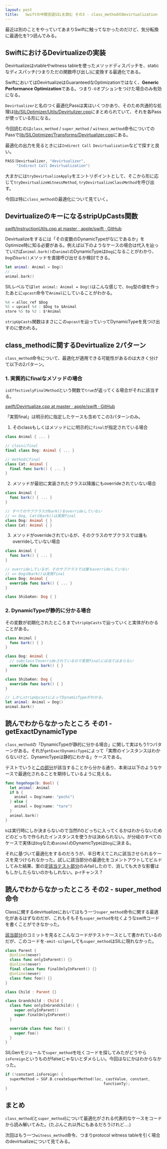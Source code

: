 ```yaml
---
layout: post
title:   Swiftの中間言語SILを読む その3 - class_methodのDevirtualization
---
```


最近は別のことをやっていてあまりSwiftに触ってなかったのだけど、気分転換に最適化を1つ読んでみる。

## SwiftにおけるDevirtualizeの実装
Devirtualizeはvtableやwitness tableを使ったメソッドディスパッチを、staticなディスパッチ(つまりただの関数呼び出し)に変換する最適化である。

 SwiftにおいてはDevirtualizeはGuaranteedなOptimizationではなく、**Generic Performance Optimization**である。つまり`-O`オプションをつけた場合のみ有効になる。

`Devirtualizer`と名のつく最適化Passは実はいくつかあり、そのため共通的な処理は[lib/SILOptimizer/Utils/Devirtulizer.cpp](https://github.com/apple/swift/blob/master/lib/SILOptimizer/Utils/Devirtualize.cpp)にまとめられていて、それを各Passが使っている形になる。

今回読むのは`class_method` / `super_method` / `witness_method`命令についてのPassで[lib/SILOptimizer/Transforms/Devirtualizer.cpp](https://github.com/apple/swift/blob/master/lib/SILOptimizer/Transforms/Devirtualizer.cpp)にある。

最適化の出力を見るときには`Indirect Call Devirtualization`などで探すと良い。

```cpp
PASS(Devirtualizer, "devirtualizer",
     "Indirect Call Devirtualization")
```


大まかには`tryDevirtualizeApply`をエントリポイントとして、そこから形に応じて`tryDevirtualizeWitnessMethod`, `tryDevirtualizeClassMethod`を呼び出す。

今回は特に`class_method`の最適化について見ていく。


## DevirtualizeのキーになるstripUpCasts関数

[swift/InstructionUtils.cpp at master · apple/swift · GitHub](https://github.com/apple/swift/blob/master/lib/SIL/InstructionUtils.cpp#L156-L166)

Devirtualizeをするには「その変数のDynamicTypeがなにであるか」をOptimize時に知る必要がある。例えば以下のようなケースの場合は代入を辿っていけば`animal.bark()`の`animal`のDynamicTypeは`Dog`になることがわかり、`Dog`の`bark()`メソッドを直接呼び出せるか検討できる。

```swift
let animal: Animal = Dog()
// ...
animal.bark()
```

SILレベルでは`let animal: Animal = Dog()`はこんな感じで、`Dog`型の値を作ったあとに`upcast`命令で`Animal`にしていることがわかる。

```swift
%4 = alloc_ref $Dog
%5 = upcast %4 : $Dog to $Animal
store %5 to %3 : $*Animal
```

`stripUpCasts`関数はまさにこの`upcast`を辿っていってDynamicTypeを見つけ出すのに使われる。


## class_methodに関するDevirtualize 2パターン

`class_method`命令について、最適化が適用できる可能性があるのは大きく分けて以下の2パターン。

### 1. 実質的にfinalなメソッドの場合

`isEffectivelyFinalMethod`という関数で`true`が返ってくる場合がそれに該当する。

[swift/Devirtualize.cpp at master · apple/swift · GitHub](https://github.com/apple/swift/blob/master/lib/SILOptimizer/Utils/Devirtualize.cpp#L78-L90)

「実質final」は明示的に指定したケースも含めてこの3パターンのみ。

1. そのclassもしくはメソッドにに明示的に`final`が指定されている場合

```swift
class Animal { ... }

// classにfinal
final class Dog: Animal { ... }

// methodにfinal
class Cat: Animal {
  final func bark() { ... }
}
```

2. メソッドが最初に実装されたクラス以降誰にもoverrideされていない場合

```swift
class Animal {
  func bark() { ... }
}

// すべてのサブクラスがbark()をoverrideしていない 
// => Dog, Catのbark()は実質final
class Dog: Animal { }
class Cat: Animal { }
```

3. メソッドがoverrideされているが、そのクラスのサブクラスでは誰もoverrideしていない場合

```swift
class Animal { 
  func bark() { ... }
}

// overrideしているが、そのサブクラスでは誰もoverrideしていない
// => Dogのbark()は実質final
class Dog: Animal {
  override func bark() { ... }
}

class ShibaKen: Dog { }
```


### 2. DynamicTypeが静的に分かる場合

その変数が初期化されたところまで`stripUpCasts`で辿っていくと実体がわかることがある。

```swift
class Animal {
  func bark() { }
}

class Dog: Animal {
  // subclassでoverrideされているので実質finalには当てはまらない
  override func bark() { }
}

class ShibaKen: Dog {
  override func bark() { }
}

// しかしstripUpcastによってDynamicTypeがわかる。
let animal: Animal = Dog()
animal.bark()
```


## 読んでわからなかったところ その1 - getExactDynamicType

`class_method`の「DynamicTypeが静的に分かる場合」に関して実はもう1つパターンがある。それが`getExactDynamicType`によって「実際のインスタンスはわからないけど、DynamicTypeは静的にわかる」ケースである。

テストでいうと[この部分](https://github.com/apple/swift/blob/master/test/SILOptimizer/devirtualize2.sil#L77-L105)が該当することから分かる通り、本来は以下のようなケースで最適化されることを期待しているように見える。

```swift
func hogehoge(b: Bool) {
  let animal: Animal
  if b {
    animal = Dog(name: "pochi")
  } else {
    animal = Dog(name: "taro")
  }
  animal.bark()
}
```

`b`は実行時にしか決まらないので当然ifのどっちに入ってくるかはわからないためどのどっちで作られたインスタンスを使うかは決められない。が分岐のすべてのケースで実体は`Dog`なため`animal`のDynamicTypeは`Dog`に決まる。

それに基づいて最適化をするのだろうが、半日考えてこれに該当させられるケースを見つけられなかった。試しに該当部分の最適化をコメントアウトしてビルドしてみた結果、案の定[該当テスト部分](https://github.com/apple/swift/blob/master/test/SILOptimizer/devirtualize2.sil#L77-L105)のみfailしたので、消しても大きな影響はもしかしたらないのかもしれない。p-rチャンス？


## 読んでわからなかったところ その2 - super_method命令

Classに関するdevirtualizeにおいてはもう一つ`super_method`命令に関する最適化があるはずなのだが、これもそもそも`super_method`を吐くようなswiftコードを書くことができなかった。

[該当部分](https://github.com/apple/swift/commit/42fac944e3d12038dfb195ab544cae95ea0ce138)のコミットを見るとこんなコードがテストケースとして書かれているのだが、このコードを`-emit-silgen`しても`super_method`はSILに現れなかった。

```swift
class Parent {
  @inline(never)
  class func onlyInParent() {}
  @inline(never)
  final class func finalOnlyInParent() {}
  @inline(never)
  class func foo() {}
}

class Child : Parent {}

class Grandchild : Child {
  class func onlyInGrandchild() {
    super.onlyInParent()
    super.finalOnlyInParent()
  }

  override class func foo() {
    super.foo()
  }
}
```

SILGenモジュールで`super_method`を吐くコードを探してみたがどうやら`isForeign`というものがfalseじゃないとダメらしい。今回はなにかはわからなかった。

```cpp
if (!constant.isForeign) {
  superMethod = SGF.B.createSuperMethod(loc, castValue, constant,
                                            functionTy);
}
```


## まとめ

`class_method`(と`super_method`)について最適化がされる代表的なケースをコードから読み解いてみた。(たぶんこれ以外にもあるだろうけれど….)

次回はもう一つ`witness_method`命令、つまりprotocol witness tableを引く場合のdevirtualizeについて見てみる。


